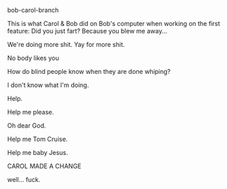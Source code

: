 bob-carol-branch

This is what Carol & Bob did on Bob's computer when working on the first feature: Did you just fart? Because you blew me away...

We're doing more shit. Yay for more shit.


No body likes you

How do blind people know when they are done whiping? 

I don't know what I'm doing.

Help.

Help me please.

Oh dear God. 

Help me Tom Cruise. 

Help me baby Jesus. 

CAROL MADE A CHANGE

well... fuck.